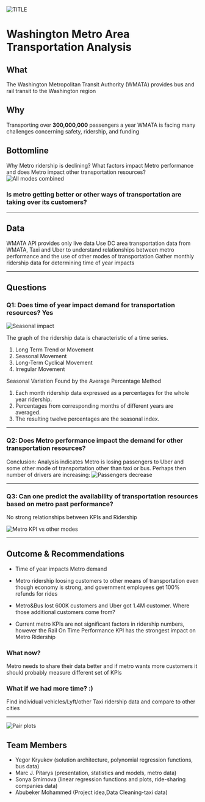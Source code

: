 
![TITLE](images/title.png)
# Washington Metro Area Transportation Analysis

## What
The Washington Metropolitan Transit Authority (WMATA) provides bus and rail transit to the Washington region
## Why
Transporting over **300,000,000** passengers a year WMATA is facing many challenges concerning safety, ridership, and funding
## Bottomline
Why Metro ridership is declining?  What factors impact Metro performance and does Metro impact other transportation resources?
![All modes combined](images/all.png)


### **Is metro getting better or other ways of transportation are taking over its customers?**

---
## Data
WMATA API provides only live data
Use DC area transportation data from WMATA, Taxi and Uber to understand relationships between metro performance and the use of other modes of transportation
Gather monthly ridership data for determining time of year impacts

---
## Questions

### Q1: Does time of year impact demand for transportation resources? **Yes**
![Seasonal impact](images/season.png)

The graph of the ridership data is characteristic of a time series.
1. Long Term Trend or Movement
2. Seasonal Movement
3. Long-Term Cyclical Movement
4. Irregular Movement

Seasonal Variation Found by the Average Percentage Method
1. Each month ridership data expressed as a percentages for the whole year ridership.
2. Percentages from corresponding months of different years are averaged.
3. The resulting twelve percentages are the seasonal index. 
---
### Q2: Does Metro performance impact the demand for other transportation resources? 
Conclusion:  Analysis indicates Metro is losing passengers to Uber and some other mode of transportation other than taxi or bus.  Perhaps then number of drivers are increasing:
![Passengers decrease](images/q2.png)

---
### Q3: Can one predict the availability of transportation resources based on metro past performance?

No strong relationships between KPIs and Ridership

![Metro KPI vs other modes](images/q3.png)

---

## Outcome & Recommendations

- Time of year impacts Metro demand

- Metro ridership loosing customers to other means of transportation even though economy is strong, and government employees get 100% refunds for rides
- Metro&Bus lost 600K customers and Uber got 1.4M customer.  Where those additional customers come from?
- Current metro KPIs are not significant factors in ridership numbers, however the Rail On Time Performance KPI has the strongest impact on Metro Ridership
### What now?
Metro needs to share their data better and if metro wants more customers it should probably measure different set of KPIs
### What if we had more time? :)

Find individual vehicles/Lyft/other Taxi ridership data and compare to other cities

---
![Pair plots](images/final.png)

## Team Members

- Yegor Kryukov (solution architecture, polynomial regression functions, bus data)
- Marc J. Pitarys (presentation, statistics and models, metro data)
- Sonya Smirnova (linear regression functions and plots, ride-sharing companies data)
- Abubeker Mohammed (Project idea,Data Cleaning-taxi data)

